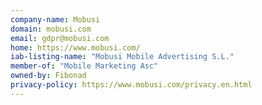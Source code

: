 ```yaml
---
company-name: Mobusi
domain: mobusi.com
email: gdpr@mobusi.com
home: https://www.mobusi.com/
iab-listing-name: "Mobusi Mobile Advertising S.L."
member-of: "Mobile Marketing Asc"
owned-by: Fibonad
privacy-policy: https://www.mobusi.com/privacy.en.html
---
```




